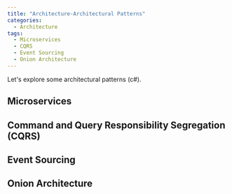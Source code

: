 ```yaml
---
title: "Architecture-Architectural Patterns"
categories:
  - Architecture
tags:
  - Microservices
  - CQRS
  - Event Sourcing
  - Onion Architecture
---
```


Let's explore some architectural patterns (c#).

## Microservices

## Command and Query Responsibility Segregation (CQRS)

## Event Sourcing

## Onion Architecture
